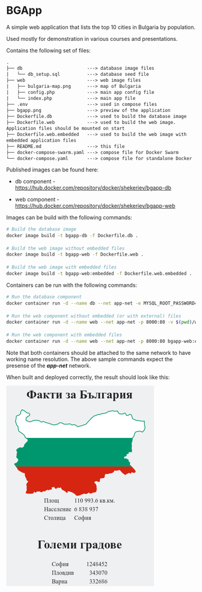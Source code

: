 # BGApp

A simple web application that lists the top 10 cities in Bulgaria by population.

Used mostly for demonstration in various courses and presentations.

Contains the following set of files:

```text
.
├── db                        ---> database image files
|   └── db_setup.sql          ---> database seed file
├── web                       ---> web image files
|   ├── bulgaria-map.png      ---> map of Bulgaria
|   ├── config.php            ---> main app config file
|   └── index.php             ---> main app file
├── .env                      ---> used in compose files
├── bgapp.png                 ---> preview of the application
├── Dockerfile.db             ---> used to build the database image
├── Dockerfile.web            ---> used to build the web image. Application files should be mounted on start
├── Dockerfile.web.embedded   ---> used to build the web image with embedded application files
├── README.md                 ---> this file
├── docker-compose-swarm.yaml ---> compose file for Docker Swarm
└── docker-compose.yaml       ---> compose file for standalone Docker
```

Published images can be found here:

- db component - <https://hub.docker.com/repository/docker/shekeriev/bgapp-db>

- web component - <https://hub.docker.com/repository/docker/shekeriev/bgapp-web>

Images can be build with the following commands:

```bash
# Build the database image
docker image build -t bgapp-db -f Dockerfile.db .

# Build the web image without embedded files
docker image build -t bgapp-web -f Dockerfile.web .

# Build the web image with embedded files
docker image build -t bgapp-web:embedded -f Dockerfile.web.embedded .

```

Containers can be run with the following commands:

```bash
# Run the database component
docker container run -d --name db --net app-net -e MYSQL_ROOT_PASSWORD=<some-pass> bgapp-db

# Run the web component without embedded (or with external) files
docker container run -d --name web --net app-net -p 8000:80 -v $(pwd)/web:/var/www/html bgapp-web

# Run the web component with embedded files
docker container run -d --name web --net app-net -p 8000:80 bgapp-web:embedded

```

Note that both containers should be attached to the same network to have working name resolution. The above sample commands expect the presense of the ***app-net*** network.

When built and deployed correctly, the result should look like this:

![preview of the working application](bgapp.png)
